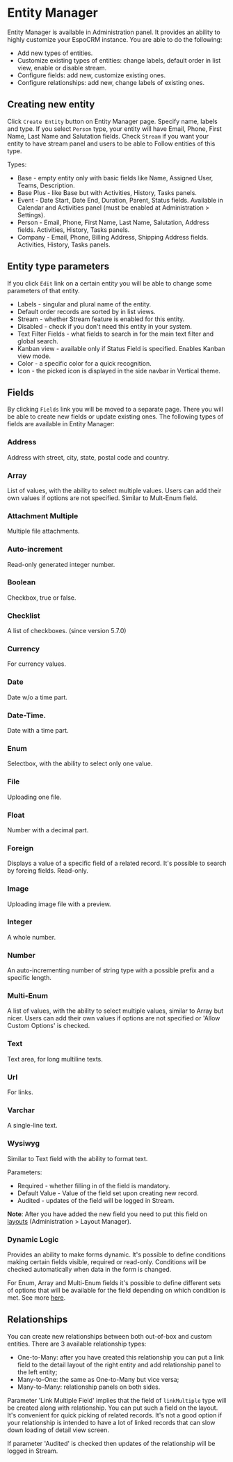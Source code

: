 # Entity Manager

Entity Manager is available in Administration panel. It provides an ability to highly customize your EspoCRM instance. You are able to do the following:

* Add new types of entities.
* Customize existing types of entities: change labels, default order in list view, enable or disable stream.
* Configure fields: add new, customize existing ones.
* Configure relationships: add new, change labels of existing ones.

## Creating new entity

Click `Create Entity` button on Entity Manager page. Specify name, labels and type. If you select `Person` type, your entity will have Email, Phone, First Name, Last Name and Salutation fields. Check `Stream` if you want your entity to have stream panel and users to be able to Follow entities of this type.

Types:

* Base - empty entity only with basic fields like Name, Assigned User, Teams, Description.
* Base Plus - like Base but with Activities, History, Tasks panels.
* Event - Date Start, Date End, Duration, Parent, Status fields. Available in Calendar and Activities panel (must be enabled at Administration > Settings).
* Person - Email, Phone, First Name, Last Name, Salutation, Address fields. Activities, History, Tasks panels.
* Company - Email, Phone, Billing Address, Shipping Address fields. Activities, History, Tasks panels.

## Entity type parameters

If you click `Edit` link on a certain entity you will be able to change some parameters of that entity.

* Labels - singular and plural name of the entity.
* Default order records are sorted by in list views.
* Stream - whether Stream feature is enabled for this entity.
* Disabled - check if you don't need this entity in your system.
* Text Filter Fields - what fields to search in for the main text filter and global search.
* Kanban view - available only if Status Field is specified. Enables Kanban view mode.
* Color - a specific color for a quick recognition.
* Icon - the picked icon is displayed in the side navbar in Vertical theme.

## Fields

By clicking `Fields` link you will be moved to a separate page. There you will be able to create new fields or update existing ones. The following types of fields are available in Entity Manager:

### Address

Address with street, city, state, postal code and country.

### Array

List of values, with the ability to select multiple values. Users can add their own values if options are not specified. Similar to Mult-Enum field.

### Attachment Multiple

Multiple file attachments.

### Auto-increment

Read-only generated integer number.

### Boolean

Checkbox, true or false.

### Checklist

A list of checkboxes. (since version 5.7.0)

### Currency

For currency values.

### Date

Date w/o a time part.


### Date-Time.

Date with a time part.

### Enum

Selectbox, with the ability to select only one value.


### File

Uploading one file.


### Float 

Number with a decimal part.


### Foreign

Displays a value of a specific field of a related record. It's possible to search by foreing fields. Read-only.


### Image

Uploading image file with a preview.


### Integer

A whole number.


### Number

An auto-incrementing number of string type with a possible prefix and a specific length.


### Multi-Enum

A list of values, with the ability to select multiple values, similar to Array but nicer. Users can add their own values if options are not specified or 'Allow Custom Options' is checked.


### Text

Text area, for long multiline texts.

### Url

For links.

### Varchar

A single-line text.

### Wysiwyg

Similar to Text field with the ability to format text.

Parameters:
* Required - whether filling in of the field is mandatory.
* Default Value - Value of the field set upon creating new record.
* Audited - updates of the field will be logged in Stream.

**Note**: After you have added the new field you need to put this field on [layouts](layout-manager.md) (Administration > Layout Manager).

### Dynamic Logic

Provides an ability to make forms dynamic. It's possible to define conditions making certain fields visible, required or read-only. Conditions will be checked automatically when data in the form is changed.

For Enum, Array and Multi-Enum fields it's possible to define different sets of options that will be available for the field depending on which condition is met. See more [here](dynamic-logic.md).


## Relationships

You can create new relationships between both out-of-box and custom entities. There are 3 available relationship types:

* One-to-Many: after you have created this relationship you can put a link field to the detail layout of the right entity and add relationship panel to the left entity;
* Many-to-One: the same as One-to-Many but vice versa;
* Many-to-Many: relationship panels on both sides.

Parameter 'Link Multiple Field' implies that the field of `linkMultiple` type will be created along with relationship. You can put such a field on the layout. It's convenient for quick picking of related records. It's not a good option if your relationship is intended to have a lot of linked records that can slow down loading of detail view screen.

If parameter 'Audited' is checked then updates of the relationship will be logged in Stream.

